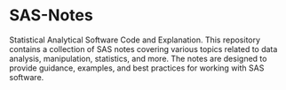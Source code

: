 # SAS-Notes
Statistical Analytical Software Code and Explanation.
This repository contains a collection of SAS notes covering various topics related to data analysis, manipulation, statistics, and more. The notes are designed to provide guidance, examples, and best practices for working with SAS software.
